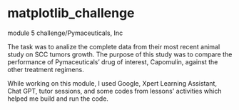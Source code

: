 # matplotlib_challenge
module 5 challenge/Pymaceuticals, Inc

The task was to analize the complete data from their most recent animal study on SCC tumors growth. The purpose of this study was to compare the performance of Pymaceuticals’ drug of interest, Capomulin, against the other treatment regimens.

While working on this module, I used Google, Xpert Learning Assistant, Chat GPT, tutor sessions, and some codes from lessons' activities which helped me build and run the code.
